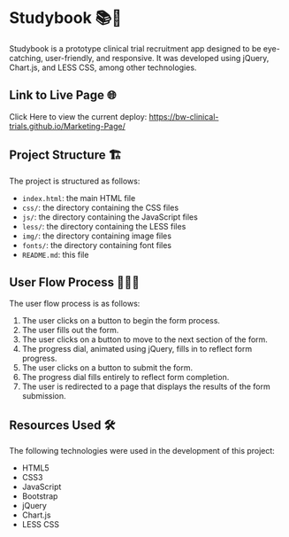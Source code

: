 # Studybook 📚💉

Studybook is a prototype clinical trial recruitment app designed to be eye-catching, user-friendly, and responsive. It was developed using jQuery, Chart.js, and LESS CSS, among other technologies.


## Link to Live Page 🌐
Click Here to view the current deploy: https://bw-clinical-trials.github.io/Marketing-Page/
## Project Structure 🏗️

The project is structured as follows:
- `index.html`: the main HTML file
- `css/`: the directory containing the CSS files
- `js/`: the directory containing the JavaScript files
- `less/`: the directory containing the LESS files
- `img/`: the directory containing image files
- `fonts/`: the directory containing font files
- `README.md`: this file

## User Flow Process 🚶‍♂️🔄

The user flow process is as follows:
1. The user clicks on a button to begin the form process.
2. The user fills out the form.
3. The user clicks on a button to move to the next section of the form.
4. The progress dial, animated using jQuery, fills in to reflect form progress.
5. The user clicks on a button to submit the form.
6. The progress dial fills entirely to reflect form completion.
7. The user is redirected to a page that displays the results of the form submission.

## Resources Used 🛠️

The following technologies were used in the development of this project:
- HTML5
- CSS3
- JavaScript
- Bootstrap
- jQuery
- Chart.js
- LESS CSS